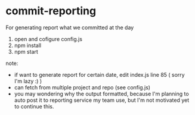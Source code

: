# commit-reporting
For generating report what we committed at the day
1. open and cofigure config.js
2. npm install
3. npm start

note: 
- if want to generate report for certain date, edit index.js line 85 ( sorry I'm lazy :) )
- can fetch from multiple project and repo (see config.js)
- you may wondering why the output formatted, because I'm planning to auto post it to reporting service my team use, but I'm not motivated yet to continue this.   
